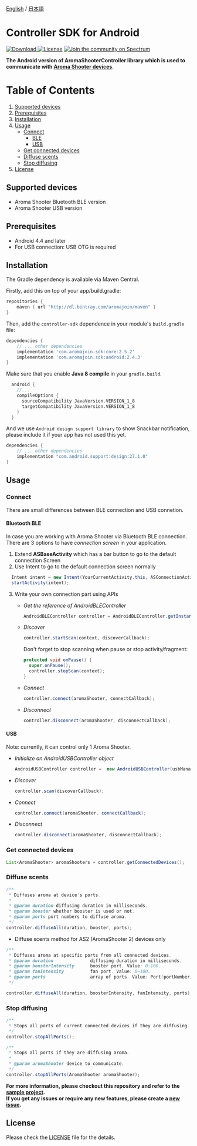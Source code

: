 [English](https://github.com/aromajoin/controller-sdk-android) / [日本語](README-JP.md)

# Controller SDK for Android

[ ![Download](https://api.bintray.com/packages/aromajoin/maven/com.aromajoin.sdk%3Aandroid/images/download.svg) ](https://bintray.com/aromajoin/maven/com.aromajoin.sdk%3Aandroid/_latestVersion)
[![License](https://img.shields.io/badge/license-Apache%202-4EB1BA.svg?style=flat-square)](https://www.apache.org/licenses/LICENSE-2.0.html) 
[![Join the community on Spectrum](https://withspectrum.github.io/badge/badge.svg)](https://spectrum.chat/aromajoin-software/)


**The Android version of AromaShooterController library which is used to communicate with [Aroma Shooter devices](https://aromajoin.com/products/aroma-shooter)**.

# Table of Contents
1. [Supported devices](#supported-devices)  
2. [Prerequisites](#prerequisites)
3. [Installation](#installation)
4. [Usage](#usage)
    * [Connect](#connect)
      * [BLE](#bluetooth-ble)
      * [USB](#usb)
    * [Get connected devices](#get-connected-devices)
    * [Diffuse scents](#diffuse-scents)
    * [Stop diffusing](#stop-diffusing)
5. [License](#license)

## Supported devices
* Aroma Shooter Bluetooth BLE version 
* Aroma Shooter USB version

## Prerequisites
* Android 4.4 and later
* For USB connection: USB OTG is required

## Installation
The Gradle dependency is available via Maven Central. 

Firstly, add this on top of your app/build.gradle:
```gradle
repositories {
    maven { url "http://dl.bintray.com/aromajoin/maven" }
}
```
Then, add the `controller-sdk` dependence in your module's `build.gradle` file:
```gradle
dependencies {
    // ... other dependencies
    implementation 'com.aromajoin.sdk:core:2.5.2'
    implementation 'com.aromajoin.sdk:android:2.4.3'
}
```
Make sure that you enable **Java 8 compile** in your `gradle.build`.
```gradle
  android {
    //...
    compileOptions {
      sourceCompatibility JavaVersion.VERSION_1_8
      targetCompatibility JavaVersion.VERSION_1_8
    }
  }
```
And we use `Android design support library` to show Snackbar notification, please include it if your app has not used this yet.
```gradle
dependencies {
    // ... other dependencies
    implementation "com.android.support:design:27.1.0"
}
```
## Usage  
### Connect
There are small differences between BLE connection and USB connetion.
#### Bluetooth BLE
In case you are working with Aroma Shooter via Bluetooth BLE connection.
There are 3 options to have *connection screen* in your application.  

1. Extend **ASBaseActivity** which has a bar button to go to the default connection Screen
2. Use Intent to go to the default connection screen normally
```java
  Intent intent = new Intent(YourCurrentActivity.this, ASConnectionActivity.class);  
  startActivity(intent);
```
3. Write your own connection part using APIs  
	- *Get the reference of AndroidBLEController*
		```java
		AndroidBLEController controller = AndroidBLEController.getInstance(); 
		```
	- *Discover*
		```java
		controller.startScan(context, discoverCallback);
		```  
		Don't forget to stop scanning when pause or stop activity/fragment:  

		```java
		protected void onPause() {
		  super.onPause();
		  controller.stopScan(context);
		}
		```
	- *Connect*
		```java
		controller.connect(aromaShooter, connectCallback);  
		```
	- *Disconnect*
		```java
		controller.disconnect(aromaShooter, disconnectCallback);  
		```

#### USB
Note: currently, it can control only 1 Aroma Shooter. 

- *Initialize an AndroidUSBController object*
  ```java
  AndroidUSBController controller =  new AndroidUSBController(usbManager);
  ```
- *Discover*
  ```java
  controller.scan(discoverCallback);
  ```  
- *Connect*
  ```java
  controller.connect(aromaShooter. connectCallback);  
  ```
- *Disconnect*
  ```java
  controller.disconnect(aromaShooter, disconnectCallback);  
  ```
### Get connected devices
  ```java
  List<AromaShooter> aromaShooters = controller.getConnectedDevices();
  ```

### Diffuse scents
  ```java
  /**
   * Diffuses aroma at device's ports.
   *
   * @param duration diffusing duration in milliseconds.
   * @param booster whether booster is used or not.
   * @param ports port numbers to diffuse aroma.
   */
  controller.diffuseAll(duration, booster, ports);
  ```  
* Diffuse scents method for AS2 (AromaShooter 2) devices only
```java
/**
 * Diffuses aroma at specific ports from all connected devices.
 * @param duration              diffusing duration in milliseconds.
 * @param boosterIntensity      booster port. Value: 0~100.
 * @param fanIntensity          fan port. Value: 0~100.
 * @param ports                 array of ports. Value: Port(portNumber, portIntensity)
 */

controller.diffuseAll(duration, boosterIntensity, fanIntensity, ports);
```
### Stop diffusing
  ```java
  /**
   * Stops all ports of current connected devices if they are diffusing.
   */
  controller.stopAllPorts();
  
  /**
   * Stops all ports if they are diffusing aroma.
   *
   * @param aromaShooter device to communicate.
   */
  controller.stopAllPorts(AromaShooter aromaShooter);
  ```


**For more information, please checkout this repository and refer to the [sample project](https://github.com/aromajoin/controller-sdk-android/tree/master/sample).**  
**If you get any issues or require any new features, please create a [new issue](https://github.com/aromajoin/controller-sdk-android/issues).**

## License  
Please check the [LICENSE](/LICENSE.md) file for the details.
